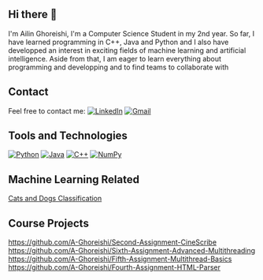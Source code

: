 ## Hi there 👋

I'm Ailin Ghoreishi, I'm a Computer Science Student in my 2nd year. So far, I have learned programming in C++, Java and Python and I also have developped an interest in exciting fields of machine learning and artificial intelligence. Aside from that, I am eager to learn everything about programming and developping and to find teams to collaborate with

## Contact
Feel free to contact me:
[![LinkedIn](https://img.shields.io/badge/LinkedIn-0077B5?style=flat&logo=linkedin&logoColor=white)](https://www.linkedin.com/in/ailinghoreishi)
[![Gmail](https://img.shields.io/badge/Gmail-EA4335?style=flat&logo=gmail&logoColor=white)](aghoreishi2004@gmail.com)


## Tools and Technologies
[![Python](https://img.shields.io/badge/Python-3776AB?style=flat&logo=python&logoColor=white)](https://www.python.org) 
[![Java](https://img.shields.io/badge/Java-007396?style=flat&logo=java&logoColor=white)](https://www.java.com) 
[![C++](https://img.shields.io/badge/C%2B%2B-00599C?style=flat&logo=c%2B%2B&logoColor=white)](https://en.cppreference.com) 
[![NumPy](https://img.shields.io/badge/NumPy-013243?style=flat&logo=numpy&logoColor=white)](https://numpy.org)
## Machine Learning Related
[Cats and Dogs Classification](https://github.com/A-Ghoreishi/Machine-learning-Cats-and-Dogs)

## Course Projects
https://github.com/A-Ghoreishi/Second-Assignment-CineScribe
https://github.com/A-Ghoreishi/Sixth-Assignment-Advanced-Multithreading
https://github.com/A-Ghoreishi/Fifth-Assignment-Multithread-Basics
https://github.com/A-Ghoreishi/Fourth-Assignment-HTML-Parser


